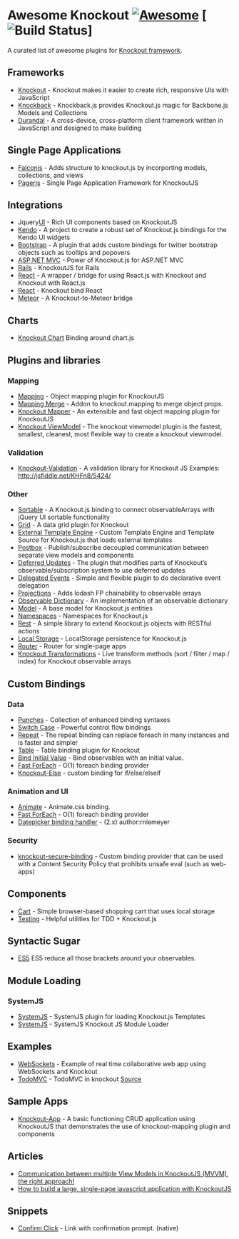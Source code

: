 # Awesome Knockout [![Awesome](https://cdn.rawgit.com/sindresorhus/awesome/d7305f38d29fed78fa85652e3a63e154dd8e8829/media/badge.svg)](https://github.com/sindresorhus/awesome) [![Build Status](https://travis-ci.org/jafin/awesome-knockout.svg?branch=master)]
A curated list of awesome plugins for [Knockout framework](http://knockoutjs.com/).

## Frameworks
- [Knockout](https://github.com/knockout/knockout) - Knockout makes it easier to create rich, responsive UIs with JavaScript
- [Knockback](https://github.com/kmalakoff/knockback) - Knockback.js provides Knockout.js magic for Backbone.js Models and Collections
- [Durandal](https://github.com/BlueSpire/Durandal/) - A cross-device, cross-platform client framework written in JavaScript and designed to make building 

## Single Page Applications
- [Falconjs](https://github.com/stoodder/falconjs) - Adds structure to knockout.js by incorporting models, collections, and views
- [Pagerjs](https://github.com/finnsson/pagerjs) - Single Page Application Framework for KnockoutJS

## Integrations
- Jquery[UI](https://github.com/madcapnmckay/Knockout-UI) - Rich UI components based on KnockoutJS
- [Kendo](https://github.com/kendo-labs/knockout-kendo) - A project to create a robust set of Knockout.js bindings for the Kendo UI widgets
- [Bootstrap](https://github.com/billpull/knockout-bootstrap) - A plugin that adds custom bindings for twitter bootstrap objects such as tooltips and popovers
- [ASP.NET MVC](https://github.com/AndreyAkinshin/knockout-mvc) - Power of Knockout.js for ASP.NET MVC
- [Rails](https://github.com/dnagir/knockout-rails) - KnockoutJS for Rails
- [React](https://github.com/lelandrichardson/knockout-react) - A wrapper / bridge for using React.js with Knockout and Knockout with React.js
- [React](https://github.com/calvinwoo/knockout-bind-react) - Knockout bind React
- [Meteor](https://github.com/steveluscher/knockout.meteor) - A Knockout-to-Meteor bridge

## Charts
- [Knockout Chart](https://github.com/grofit/knockout.chart) Binding around chart.js 

## Plugins and libraries

### Mapping
- [Mapping](https://github.com/SteveSanderson/knockout.mapping) - Object mapping plugin for KnockoutJS
- [Mapping Merge](https://github.com/grofit/knockout.merge) - Addon to knockout.mapping to merge object props.
- [Knockout Mapper](https://github.com/lucaslorentz/knockout.mapper) - An extensible and fast object mapping plugin for KnockoutJS 
- [Knockout ViewModel](https://github.com/coderenaissance/knockout.viewmodel) - The knockout viewmodel plugin is the fastest, smallest, cleanest, most flexible way to create a knockout viewmodel. 

### Validation
- [Knockout-Validation](https://github.com/Knockout-Contrib/Knockout-Validation) - A validation library for Knockout JS  Examples:  http://jsfiddle.net/KHFn8/5424/

### Other
- [Sortable](https://github.com/rniemeyer/knockout-sortable) - A Knockout.js binding to connect observableArrays with jQuery UI sortable functionality
- [Grid](https://github.com/Knockout-Contrib/KoGrid) - A data grid plugin for Knockout
- [External Template Engine](https://github.com/ifandelse/Knockout.js-External-Template-Engine) - Custom Template Engine and Template Source for Knockout.js that loads external templates
- [Postbox](https://github.com/rniemeyer/knockout-postbox) - Publish/subscribe decoupled communication between separate view models and components
- [Deferred Updates](https://github.com/mbest/knockout-deferred-updates) - The plugin that modifies parts of Knockout’s observable/subscription system to use deferred updates
- [Delegated Events](https://github.com/rniemeyer/knockout-delegatedEvents) - Simple and flexible plugin to do declarative event delegation
- [Projections](https://github.com/profiscience/ko-projections) - Adds lodash FP chainability to observable arrays
- [Observable Dictionary](https://github.com/jamesfoster/knockout.observableDictionary) - An implementation of an observable dictionary
- [Model](https://github.com/thelinuxlich/knockout.model) - A base model for Knockout.js entities
- [Namespaces](https://github.com/hunterloftis/knockout.namespaces) - Namespaces for Knockout.js
- [Rest](https://github.com/frapontillo/knockout-rest) - A simple library to extend Knockout.js objects with RESTful actions
- [Local Storage](https://github.com/jimrhoskins/knockout.localStorage) - LocalStorage persistence for Knockout.js
- [Router](https://github.com/profiscience/ko-component-router) - Router for single-page apps
- [Knockout Transformations](https://github.com/One-com/knockout-transformations) - Live transform methods (sort / filter / map / index) for Knockout observable arrays

## Custom Bindings
### Data
- [Punches](https://github.com/mbest/knockout.punches) - Collection of enhanced binding syntaxes
- [Switch Case](https://github.com/mbest/knockout-switch-case) - Powerful control flow bindings
- [Repeat](https://github.com/mbest/knockout-repeat) - The repeat binding can replace foreach in many instances and is faster and simpler
- [Table](https://github.com/mbest/knockout-table) - Table binding plugin for Knockout
- [Bind Initial Value](http://stackoverflow.com/questions/12125143/giving-initial-value-to-observable-from-the-html-markup) - Bind observables with an initial value.
- [Fast ForEach](https://github.com/brianmhunt/knockout-fast-foreach) - O(1) foreach binding provider
- [Knockout-Else](https://github.com/brianmhunt/knockout-else) - custom binding for if/else/elseif

### Animation and UI
- [Animate](https://github.com/dnbard/knockout.animate) - Animate.css binding.
- [Fast ForEach](https://github.com/brianmhunt/knockout-fast-foreach) - O(1) foreach binding provider
- [Datepicker binding handler](http://jsfiddle.net/rniemeyer/NAgNV/) - (2.x) author:rniemeyer

### Security
- [knockout-secure-binding](https://github.com/brianmhunt/knockout-secure-binding) - Custom binding provider that can be used with a Content Security Policy that prohibits unsafe eval (such as web-apps)

## Components
- [Cart](https://github.com/robconery/knockout-cart) - Simple browser-based shopping cart that uses local storage
- [Testing](https://github.com/profiscience/ko-component-tester) - Helpful utilities for TDD + Knockout.js

## Syntactic Sugar
- [ES5](http://blog.stevensanderson.com/2013/05/20/knockout-es5-a-plugin-to-simplify-your-syntax/) ES5 reduce all those brackets around your observables.

## Module Loading

### SystemJS
- [SystemJS](https://github.com/One-com/systemjs-plugin-ko-tpl) - SystemJS plugin for loading Knockout.js Templates 
- [SystemJS](https://gist.github.com/jpolvora/3712241510e1b1023fbb00d0285dedf8) - SystemJS Knockout JS Module Loader

## Examples
- [WebSockets](https://github.com/carlhoerberg/knockout-websocket-example) - Example of real time collaborative web app using WebSockets and Knockout
- [TodoMVC](http://todomvc.com/examples/knockoutjs/) - TodoMVC in knockout  [Source](https://github.com/tastejs/todomvc/tree/master/examples/knockoutjs)


## Sample Apps
- [Knockout-App](https://github.com/omerio/knockout-app) - A basic functioning CRUD application using KnockoutJS that demonstrates the use of knockout-mapping plugin and components

## Articles
- [Communication between multiple View Models in KnockoutJS (MVVM), the right approach!](http://www.wrapcode.com/communication-between-multiple-view-models-in-knockoutjs-mvvm-the-right-approach/)
- [How to build a large, single-page javascript application with KnockoutJS](http://firmamento.org/blog/2013/04/21/how-to-build-a-large-single-page-javascript-application-using-knockoutjs/)


## Snippets
- [Confirm Click](http://jsfiddle.net/L2Lrjdba/) - Link with confirmation prompt. (native)

